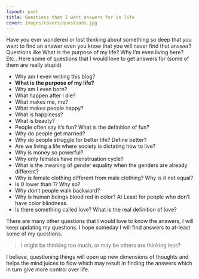 ```yaml
---
layout: post
title: Questions that I want answers for in life
cover: images/covers/questions.jpg
---
```


Have you ever wondered or lost thinking about something so deep that you want to find an answer even you know that you will never find that answer? Questions like What is the purpose of my life? Why I’m even living here? Etc.. Here some  of questions that I would love to get answers for (some of them are really stupid)

* Why am I even writing this blog?
* __What is the purpose of my life?__
* Why am I even born?
* What happen after I die?
* What makes me, me?
* What makes people happy?
* What is happiness?
* What is beauty?
* People often say it’s fun? What is the definition of fun?
* Why do people get married?
* Why do people struggle for better life? Define better?
* Are we living a life where society is dictating how to live?
* Why is money so powerful?
* Why only females have menstruation cycle?
* What is the meaning of gender equality when the genders are already different?
* Why is female clothing different from male clothing?  Why is it not equal?
* Is 0 lower than 1? Why so?
* Why don’t people walk backward?
* Why is human beings blood red in color? At Least for people who don’t have color blindness.
* Is there something called love? What is the real definition of love?

There are many other questions that I would love to know the answers, I will keep updating my questions. I hope someday I will find answers to at-least some of my questions.

> I might be thinking too much, or may be others are thinking less?

I believe, questioning things will open up new dimensions of thoughts and helps the mind juices to flow which may result in finding the answers which in turn give more control over life.
